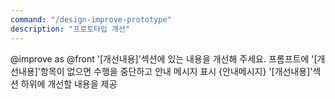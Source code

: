 ```yaml
---
command: "/design-improve-prototype"
description: "프로토타입 개선"
---
```


@improve as @front
'[개선내용]'섹션에 있는 내용을 개선해 주세요.
프롬프트에 '[개선내용]'항목이 없으면 수행을 중단하고 안내 메시지 표시
{안내메시지}
'[개선내용]'섹션 하위에 개선할 내용을 제공